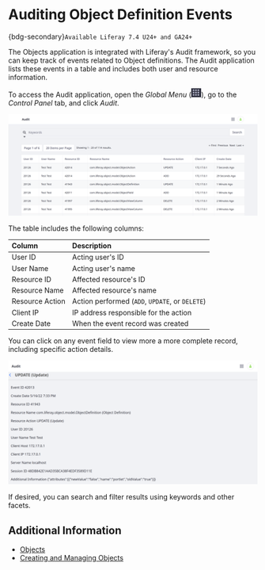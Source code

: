 # Auditing Object Definition Events

{bdg-secondary}`Available Liferay 7.4 U24+ and GA24+`

The Objects application is integrated with Liferay's Audit framework, so you can keep track of events related to Object definitions. The Audit application lists these events in a table and includes both user and resource information.

To access the Audit application, open the *Global Menu* (![Global Menu](../../../images/icon-applications-menu.png)), go to the *Control Panel* tab, and click *Audit*.

![Click on Audit in the Control Panel to view events related to Object definitions.](./auditing-object-definition-events/images/01.png)

The table includes the following columns:

| Column | Description |
| :--- | :--- |
| User ID | Acting user's ID |
| User Name | Acting user's name |
| Resource ID | Affected resource's ID |
| Resource Name | Affected resource's name |
| Resource Action | Action performed (`ADD`, `UPDATE`, or `DELETE`) |
| Client IP | IP address responsible for the action |
| Create Date | When the event record was created |

You can click on any event field to view more a more complete record, including specific action details.

![Click on an event field to view more details.](./auditing-object-definition-events/images/02.png)

If desired, you can search and filter results using keywords and other facets.

## Additional Information

* [Objects](../../objects.md)
* [Creating and Managing Objects](../creating-and-managing-objects.md)
